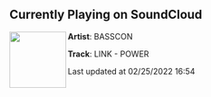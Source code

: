 ## Currently Playing on SoundCloud

[<img align="left" width="100" src="https://i1.sndcdn.com/artworks-geZmnaP4Y77yzOQa-BgS4Vw-t500x500.jpg">](https://soundcloud.com/basscon/link-power?in=letslinkmusic/sets/link-power-ep-basscon)

**Artist**: BASSCON 

**Track**: LINK - POWER

Last updated at 02/25/2022 16:54
